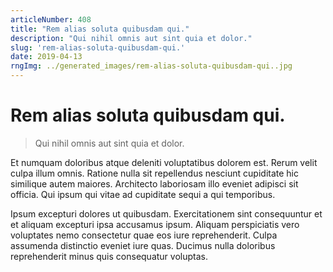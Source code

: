 ```yaml
---
articleNumber: 408
title: "Rem alias soluta quibusdam qui."
description: "Qui nihil omnis aut sint quia et dolor."
slug: 'rem-alias-soluta-quibusdam-qui.'
date: 2019-04-13
rngImg: ../generated_images/rem-alias-soluta-quibusdam-qui..jpg
---
```


# Rem alias soluta quibusdam qui.

> Qui nihil omnis aut sint quia et dolor.

Et numquam doloribus atque deleniti voluptatibus dolorem est. Rerum velit culpa illum omnis. Ratione nulla sit repellendus nesciunt cupiditate hic similique autem maiores. Architecto laboriosam illo eveniet adipisci sit officia. Qui ipsum qui vitae ad cupiditate sequi a qui temporibus.
 Ipsum excepturi dolores ut quibusdam. Exercitationem sint consequuntur et et aliquam excepturi ipsa accusamus ipsum. Aliquam perspiciatis vero voluptates nemo consectetur quae eos iure reprehenderit. Culpa assumenda distinctio eveniet iure quas. Ducimus nulla doloribus reprehenderit minus quis consequatur voluptas.
